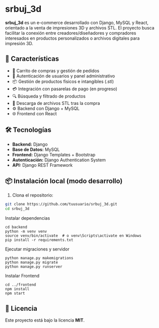 # srbuj_3d

**srbuj_3d** es un e-commerce desarrollado con Django, MySQL y React, orientado a la venta de impresiones 3D y archivos STL. 
El proyecto busca facilitar la conexión entre creadores/diseñadores y compradores interesados en productos personalizados o archivos digitales para impresión 3D.

## 🚀 Características

- 🛒 Carrito de compras y gestión de pedidos
- 👤 Autenticación de usuarios y panel administrativo
- 📦 Gestión de productos físicos e intangibles (.stl)
- 💳 Integración con pasarelas de pago (en progreso)
- 🔍 Búsqueda y filtrado de productos
- 📁 Descarga de archivos STL tras la compra
- ⚙️ Backend con Django + MySQL
- 🌐 Frontend con React

## 🛠️ Tecnologías

- **Backend:** Django
- **Base de Datos:** MySQL
- **Frontend:** Django Templates + Bootstrap
- **Autenticación:** Django Authentication System
- **API:** Django REST Framework

## 📦 Instalación local (modo desarrollo)

1. Clona el repositorio:

```bash
git clone https://github.com/tuusuario/srbuj_3d.git
cd srbuj_3d
```
Instalar dependencias
```
cd backend
python -m venv venv
source venv/bin/activate  # o venv\Scripts\activate en Windows
pip install -r requirements.txt
```
Ejecutar migraciones y servidor
````
python manage.py makemigrations
python manage.py migrate
python manage.py runserver
````
Instalar Frontend
````
cd ../frontend
npm install
npm start
````
## 📄 Licencia
Este proyecto está bajo la licencia **MIT**.
